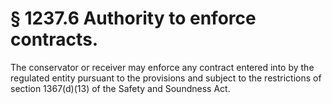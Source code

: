 # § 1237.6   Authority to enforce contracts.

The conservator or receiver may enforce any contract entered into by the regulated entity pursuant to the provisions and subject to the restrictions of section 1367(d)(13) of the Safety and Soundness Act.




